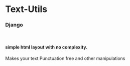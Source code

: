 # Text-Utils
<h3>Django</h3><br>
<h4>simple html layout with no complexity.</h4>
<p>Makes your text Punctuation free and other manipulations </p>
